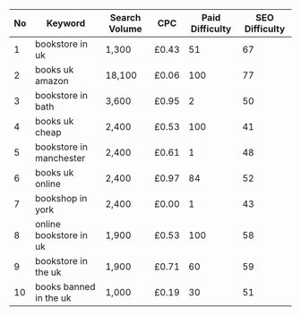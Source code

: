 
| **No** | **Keyword**             | **Search Volume** | **CPC** | **Paid Difficulty** | **SEO Difficulty** |
| ------ | ----------------------- | ----------------- | ------- | ------------------- | ------------------ |
| 1      | bookstore in uk         | 1,300             | £0.43   | 51                  | 67                 |
| 2      | books uk amazon         | 18,100            | £0.06   | 100                 | 77                 |
| 3      | bookstore in bath       | 3,600             | £0.95   | 2                   | 50                 |
| 4      | books uk cheap          | 2,400             | £0.53   | 100                 | 41                 |
| 5      | bookstore in manchester | 2,400             | £0.61   | 1                   | 48                 |
| 6      | books uk online         | 2,400             | £0.97   | 84                  | 52                 |
| 7      | bookshop in york        | 2,400             | £0.00   | 1                   | 43                 |
| 8      | online bookstore in uk  | 1,900             | £0.53   | 100                 | 58                 |
| 9      | bookstore in the uk     | 1,900             | £0.71   | 60                  | 59                 |
| 10     | books banned in the uk  | 1,000             | £0.19   | 30                  | 51                 |
